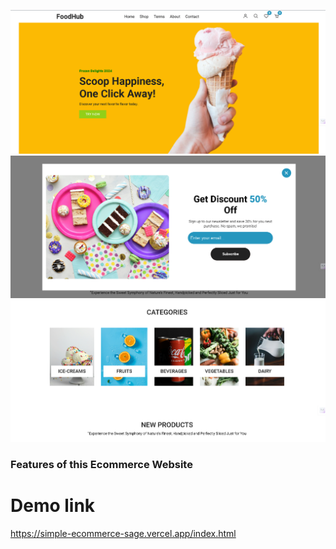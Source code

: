 ![ecommerce webiste](./images/webpage.png)
![ecommerce webiste](./images/offer.png)
![ecommerce webiste](./images/catagory.png)

### Features of this Ecommerce Website

# Demo link

https://simple-ecommerce-sage.vercel.app/index.html